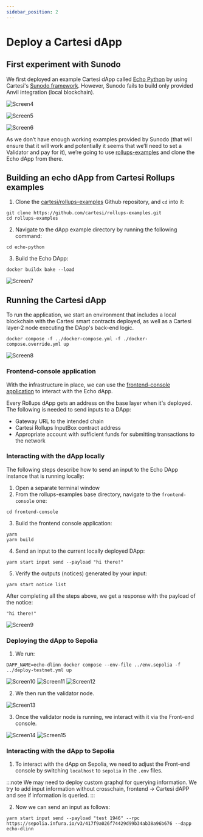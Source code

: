 ```yaml
---
sidebar_position: 2
---
```


# Deploy a Cartesi dApp 

## First experiment with Sunodo

We first deployed an example Cartesi dApp called [Echo Python](https://docs.cartesi.io/cartesi-rollups/0.8/build-dapps/run-dapp/) by using Cartesi's [Sunodo framework](https://docs.sunodo.io/). However, Sunodo fails to build only provided Anvil integration (local blockchain).

![Screen4](../../static/img/screen4.png)

![Screen5](../../static/img/screen5.png)

![Screen6](../../static/img/screen6.png)

As we don’t have enough working examples provided by Sunodo (that will ensure that it will work and potentially it seems that we’ll need to set a Validator and pay for it), we’re going to use [rollups-examples](https://github.com/cartesi/rollups-examples) and clone the Echo dApp from there.

## Building an echo dApp from Cartesi Rollups examples

1. Clone the [cartesi/rollups-examples](https://github.com/cartesi/rollups-examples) Github repository, and `cd` into it:

```shell
git clone https://github.com/cartesi/rollups-examples.git
cd rollups-examples
```

2. Navigate to the dApp example directory by running the following command:

```shell
cd echo-python
```

3. Build the Echo DApp:
```shell
docker buildx bake --load
```


![Screen7](../../static/img/screen7.png)

## Running the Cartesi dApp


To run the application, we start an environment that includes a local blockchain with the Cartesi smart contracts deployed, as well as a Cartesi layer-2 node executing the DApp's back-end logic.


```shell
docker compose -f ../docker-compose.yml -f ./docker-compose.override.yml up
```

![Screen8](../../static/img/screen8.png)



### Frontend-console application

With the infrastructure in place, we can use the [frontend-console application](https://github.com/cartesi/rollups-examples/tree/main/frontend-console) to interact with the Echo dApp.

Every Rollups dApp gets an address on the base layer when it's deployed. The following is needed to send inputs to a DApp:

* Gateway URL to the intended chain
* Cartesi Rollups InputBox contract address
* Appropriate account with sufficient funds for submitting transactions to the network

### Interacting with the dApp locally 

The following steps describe how to send an input to the Echo DApp instance that is running locally:

1. Open a separate terminal window
2. From the rollups-examples base directory, navigate to the `frontend-console` one:

```shell
cd frontend-console
```

3. Build the frontend console application:

```shell
yarn
yarn build
```

4. Send an input to the current locally deployed DApp:

```shell
yarn start input send --payload "hi there!"
```


5. Verify the outputs (notices) generated by your input:

```shell
yarn start notice list
```

After completing all the steps above, we get a response with the payload of the notice:

`"hi there!"`

![Screen9](../../static/img/screen9.png)

### Deploying the dApp to Sepolia

1. We run:

```shell
DAPP_NAME=echo-dlinn docker compose --env-file ../env.sepolia -f ../deploy-testnet.yml up
```

![Screen10](../../static/img/screen10.png)
![Screen11](../../static/img/screen11.png)
![Screen12](../../static/img/screen12.png)

2. We then run the validator node.

![Screen13](../../static/img/screen13.png)

3. Once the validator node is running, we interact with it via the Front-end console.

![Screen14](../../static/img/screen14.png)
![Screen15](../../static/img/screen15.png)

### Interacting with the dApp to Sepolia

1. To interact with the dApp on Sepolia, we need to adjust the Front-end console by switching `localhost` to `sepolia` in the `.env` files.

:::note
We may need to deploy custom graphql for querying information. We try to add input information without crosschain, frontend -> Cartesi dAPP and see if information is queried.
:::

2. Now we can send an input as follows:

```shell
yarn start input send --payload "test 1946" --rpc https://sepolia.infura.io/v3/417f9a026f74429d99b34ab38a96b676 --dapp echo-dlinn
```




